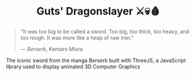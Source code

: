 <h1 align="center">Guts' Dragonslayer ⚔️💀🩸</h1>

> "It was too big to be called a sword. Too big, too thick, too heavy, and too rough. It was more like a heap of raw iron." 
>
> — *Berserk*, Kentaro Miura

<p>The iconic sword from the manga Berserk built with ThreeJS, a JavaScript library used to display animated 3D Computer Graphics</p>
